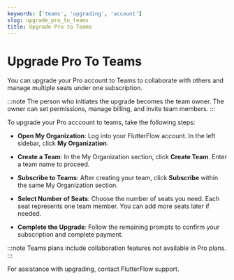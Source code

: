 ```yaml
---
keywords: ['teams', 'upgrading', 'account']
slug: upgrade_pro_to_teams
title: Upgrade Pro to Teams
---
```

# Upgrade Pro To Teams

You can upgrade your Pro account to Teams to collaborate with others and manage multiple seats under one subscription.

:::note
The person who initiates the upgrade becomes the team owner. The owner can set permissions, manage billing, and invite team members.
:::

To upgrade your Pro acccount to teams, take the following steps:

- **Open My Organization**: Log into your FlutterFlow account. In the left sidebar, click **My Organization**.

- **Create a Team**: In the My Organization section, click **Create Team**. Enter a team name to proceed.

- **Subscribe to Teams**: After creating your team, click **Subscribe** within the same My Organization section.

- **Select Number of Seats**: Choose the number of seats you need. Each seat represents one team member. You can add more seats later if needed.

- **Complete the Upgrade**: Follow the remaining prompts to confirm your subscription and complete payment.

:::note
Teams plans include collaboration features not available in Pro plans.
:::

For assistance with upgrading, contact FlutterFlow support.

